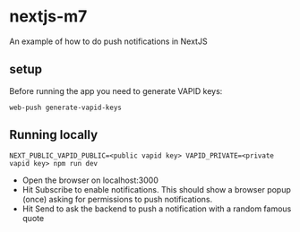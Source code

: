 # nextjs-m7

An example of how to do push notifications in NextJS

## setup

Before running the app you need to generate VAPID keys:
```
web-push generate-vapid-keys
```

## Running locally

```
NEXT_PUBLIC_VAPID_PUBLIC=<public vapid key> VAPID_PRIVATE=<private vapid key> npm run dev
```

- Open the browser on localhost:3000
- Hit Subscribe to enable notifications. This should show a browser popup (once) asking for permissions to push notifications.
- Hit Send to ask the backend to push a notification with a random famous quote
